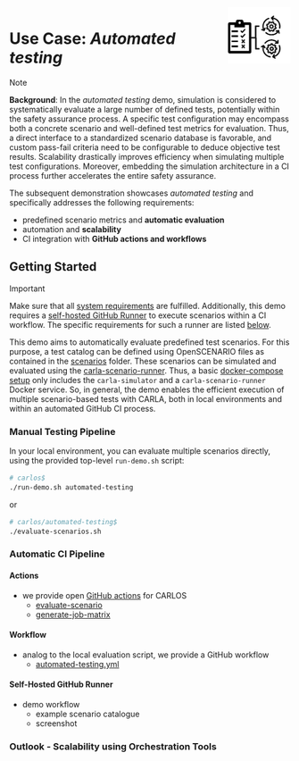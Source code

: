 <img src="../utils/images/automated-testing-icon.png" height=100 align="right">

# Use Case: *Automated testing*

>[!NOTE]
> **Background**: In the *automated testing* demo, simulation is considered to systematically evaluate a large number of defined tests, potentially within the safety assurance process. A specific test configuration may encompass both a concrete scenario and well-defined test metrics for evaluation. Thus, a direct interface to a standardized scenario database is favorable, and custom pass-fail criteria need to be configurable to deduce objective test results. Scalability drastically improves efficiency when simulating multiple test configurations. Moreover, embedding the simulation architecture in a CI process further accelerates the entire safety assurance.

The subsequent demonstration showcases *automated testing* and specifically addresses the following requirements:
- predefined scenario metrics and **automatic evaluation**
- automation and **scalability**
- CI integration with **GitHub actions and workflows**

## Getting Started

> [!IMPORTANT]  
> Make sure that all [system requirements](../utils/requirements.md) are fulfilled.
> Additionally, this demo requires a [self-hosted GitHub Runner](https://docs.github.com/en/actions/hosting-your-own-runners/managing-self-hosted-runners/about-self-hosted-runners) to execute scenarios within a CI workflow. The specific requirements for such a runner are listed [below](#self-hosted-github-runner).

This demo aims to automatically evaluate predefined test scenarios. For this purpose, a test catalog can be defined using OpenSCENARIO files as contained in the [scenarios](../utils/scenarios) folder. These scenarios can be simulated and evaluated using the [carla-scenario-runner](https://github.com/ika-rwth-aachen/carla-scenario-runner). Thus, a basic [docker-compose setup](./docker-compose.yml) only includes the `carla-simulator` and a `carla-scenario-runner` Docker service. So, in general, the demo enables the efficient execution of multiple scenario-based tests with CARLA, both in local environments and within an automated GitHub CI process.

### Manual Testing Pipeline

In your local environment, you can evaluate multiple scenarios directly, using the provided top-level `run-demo.sh` script:

```bash
# carlos$
./run-demo.sh automated-testing
```
or
```bash
# carlos/automated-testing$
./evaluate-scenarios.sh
```

### Automatic CI Pipeline

#### Actions

- we provide open [GitHub actions](../.github/actions/) for CARLOS
  - [evaluate-scenario](../.github/actions/evaluate-scenario/)
  - [generate-job-matrix](../.github/actions/generate-job-matrix/)

#### Workflow

- analog to the local evaluation script, we provide a GitHub workflow
  - [automated-testing.yml](../.github/workflows/automated-testing.yml)

#### Self-Hosted GitHub Runner

- demo workflow
  - example scenario catalogue
  - screenshot

### Outlook - Scalability using Orchestration Tools
